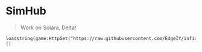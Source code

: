# SimHub
> Work on Solara, Delta!
```
loadstring(game:HttpGet("https://raw.githubusercontent.com/EdgeIY/infiniteyield/master/source"))()
```
